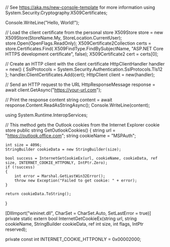 // See https://aka.ms/new-console-template for more information
using System.Security.Cryptography.X509Certificates;

Console.WriteLine("Hello, World!");

// Load the client certificate from the personal store
X509Store store = new X509Store(StoreName.My, StoreLocation.CurrentUser);
store.Open(OpenFlags.ReadOnly);
X509Certificate2Collection certs = store.Certificates.Find(
    X509FindType.FindBySubjectName, "ASP.NET Core HTTPS development certificate", false);
X509Certificate2 cert = certs[0];

// Create an HTTP client with the client certificate
HttpClientHandler handler = new()
{
    SslProtocols = System.Security.Authentication.SslProtocols.Tls12
};
handler.ClientCertificates.Add(cert);
HttpClient client = new(handler);

// Send an HTTP request to the URL
HttpResponseMessage response = await client.GetAsync("https://your-url.com");

// Print the response content
string content = await response.Content.ReadAsStringAsync();
Console.WriteLine(content);


using System.Runtime.InteropServices;

// This method gets the Outlook cookies from the Internet Explorer cookie store
public string GetOutlookCookies()
{
    string url = "https://outlook.office.com";
    string cookieName = "MSPAuth";

    int size = 4096;
    StringBuilder cookieData = new StringBuilder(size);

    bool success = InternetGetCookieEx(url, cookieName, cookieData, ref size, INTERNET_COOKIE_HTTPONLY, IntPtr.Zero);
    if (!success)
    {
        int error = Marshal.GetLastWin32Error();
        throw new Exception("Failed to get cookie: " + error);
    }

    return cookieData.ToString();
}

[DllImport("wininet.dll", CharSet = CharSet.Auto, SetLastError = true)]
private static extern bool InternetGetCookieEx(string url, string cookieName, StringBuilder cookieData, ref int size, int flags, IntPtr reserved);

private const int INTERNET_COOKIE_HTTPONLY = 0x00002000;
